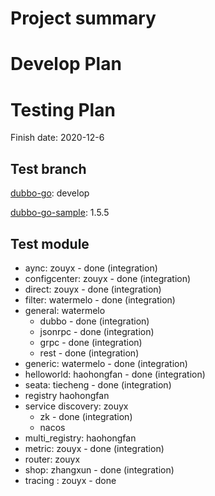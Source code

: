 # Project summary

# Develop Plan


# Testing Plan

Finish date: 2020-12-6

## Test branch

[dubbo-go](https://github.com/apache/dubbo-go/): develop

[dubbo-go-sample](https://github.com/apache/dubbo-go-samples/): 1.5.5

## Test module

* aync: zouyx - done (integration)
* configcenter: zouyx - done (integration)
* direct: zouyx - done (integration)
* filter: watermelo - done (integration)
* general: watermelo
    * dubbo - done (integration)
    * jsonrpc - done (integration)
    * grpc - done (integration)
    * rest - done (integration)
* generic: watermelo - done (integration)
* helloworld: haohongfan - done (integration)
* seata: tiecheng - done (integration)
* registry haohongfan
* service discovery: zouyx
    * zk - done (integration)
    * nacos
* multi_registry: haohongfan
* metric: zouyx - done (integration)
* router: zouyx 
* shop: zhangxun - done (integration)
* tracing : zouyx - done
